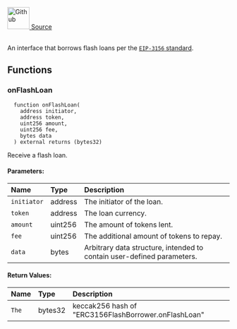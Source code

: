 <a href="https://github.com/solace-fi/solace-core/blob/main/contracts/interfaces/IERC3156FlashBorrower.sol"><img src="/img/github.svg" alt="Github" width="50px"/> Source</a><br/><br/>

An interface that borrows flash loans per the [`EIP-3156` standard](https://eips.ethereum.org/EIPS/eip-3156).


## Functions
### onFlashLoan
```solidity
  function onFlashLoan(
    address initiator,
    address token,
    uint256 amount,
    uint256 fee,
    bytes data
  ) external returns (bytes32)
```

Receive a flash loan.

#### Parameters:
| Name | Type | Description                                                          |
| :--- | :--- | :------------------------------------------------------------------- |
| `initiator` | address | The initiator of the loan. |
| `token` | address | The loan currency. |
| `amount` | uint256 | The amount of tokens lent. |
| `fee` | uint256 | The additional amount of tokens to repay. |
| `data` | bytes | Arbitrary data structure, intended to contain user-defined parameters. |

#### Return Values:
| Name                           | Type          | Description                                                                  |
| :----------------------------- | :------------ | :--------------------------------------------------------------------------- |
| `The` | bytes32 | keccak256 hash of "ERC3156FlashBorrower.onFlashLoan" |

